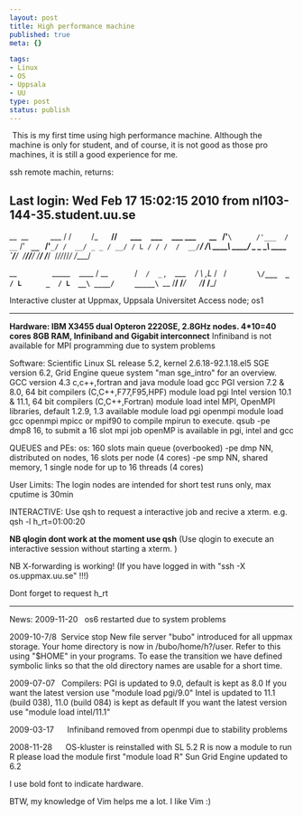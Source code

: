 ```yaml
--- 
layout: post
title: High performance machine
published: true
meta: {}

tags: 
- Linux
- OS
- Uppsala
- UU
type: post
status: publish
---
```

<a class="tt-flickr tt-flickr-Square" title="Each new day is a blank page in the diary of your life" href="http://www.flickr.com/photos/ekristina/4362155272/"><img class="alignnone" src="http://farm5.static.flickr.com/4071/4362155272_8a0ec3d3ec_s.jpg" alt="Each new day is a blank page in the diary of your life" width="1" height="1" /></a> This is my first time using high performance machine. Although the machine is only for student, and of course, it is not good as those pro machines, it is still a good experience for me.

ssh remote machin, returns:

Last login: Wed Feb 17 15:02:15 2010 from nl103-144-35.student.uu.se
-----------------------------------------------------------------------

__  __          ___
/ /         /_ 
         __//       ___     ___     ___ ___       __
      /'__`\      /'___  / __` /' __` __`   /'__`
  _/ /  __/ _ _ / __/ / L / / /  /  __/
 `___/ ____/____\ ____\ ____/ _ _ _\ ____
`/__/  /____//____/ /____/ /___/  /_//_//_/ /____/


__                _____    ____
/ __            /  __` /  _`
  ,_    ___      / \ ,L_
  /   / __`       \/___ 
  _ / L      _  / L 
 __\ ____/     _____\ `____
/__/ /___/      /_____/ /_____/



Interactive cluster at Uppmax, Uppsala Universitet
Access node; os1

-----------------------------------------------------------------------

<strong>Hardware:
IBM X3455 dual Opteron 2220SE, 2.8GHz nodes. 4*10=40 cores
8GB RAM, Infiniband and Gigabit interconnect</strong>
Infiniband is not available for MPI programming due to system problems

Software:
Scientific Linux SL release 5.2, kernel 2.6.18-92.1.18.el5
SGE version 6.2, Grid Engine queue system
"man sge_intro" for an overview.
GCC version 4.3 c,c++,fortran and java
module load gcc
PGI version 7.2 & 8.0, 64 bit compilers (C,C++,F77,F95,HPF)
module load pgi
Intel version 10.1 & 11.1, 64 bit compilers (C,C++,Fortran)
module load intel
MPI, OpenMPI libraries, default 1.2.9, 1.3 available
module load pgi openmpi
module load gcc openmpi
mpicc or mpif90 to compile
mpirun to execute.
qsub -pe dmp8 16, to submit a 16 slot mpi job
openMP is available in pgi, intel and gcc

QUEUES and PEs:
os: 160 slots main queue (overbooked)
-pe dmp NN, distributed on nodes, 16 slots per node (4 cores)
-pe smp NN, shared memory, 1 single node for up to 16 threads (4 cores)

User Limits:
The login nodes are intended for short test runs only, max cputime is 30min

INTERACTIVE:
Use qsh to request a interactive job and recive a xterm.
e.g. qsh -l h_rt=01:00:20

**NB qlogin dont work at the moment use qsh**
(Use qlogin to execute an interactive session without starting a xterm. )

NB X-forwarding is working!
(If you have logged in with "ssh -X os.uppmax.uu.se" !!!)

Dont forget to request h_rt

--------------------------------------------------------------------------

News:
2009-11-20   os6 restarted due to system problems

2009-10-7/8  Service stop
New file server "bubo" introduced for all uppmax storage.
Your home directory is now in /bubo/home/h?/user.
Refer to this using "$HOME" in your programs.
To ease the transition we have defined symbolic links so that the old
directory names are usable for a short time.

2009-07-07   Compilers: PGI is updated to 9.0, default is kept as 8.0
If you want the latest version use "module load pgi/9.0"
Intel is updated to 11.1 (build 038), 11.0 (build 084) is kept as default
If you want the latest version use "module load intel/11.1"


2009-03-17      Infiniband removed from openmpi due to stability problems

2008-11-28      OS-kluster is reinstalled with SL 5.2
R is now a module to run R please load the module first
"module load R"
Sun Grid Engine updated to 6.2

I use bold font to indicate hardware.

BTW, my knowledge of Vim helps me a lot. I like Vim :)
